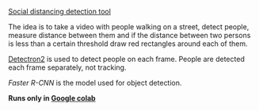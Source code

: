 [Social distancing detection tool](https://www.analyticsvidhya.com/blog/2020/05/social-distancing-detection-tool-deep-learning/)

The idea is to take a video with people walking on a street, detect people, measure distance between them and if the distance between two persons is less than a certain threshold draw red rectangles around each of them.

[Detectron2](https://github.com/facebookresearch/detectron2) is used to detect people on each frame. People are detected each frame separately, not tracking.

_Faster R-CNN_ is the model used for object detection.


**Runs only in [Google colab](https://colab.research.google.com/)**
